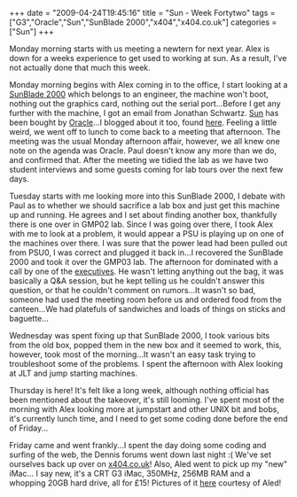 +++
date = "2009-04-24T19:45:16"
title = "Sun - Week Fortytwo"
tags = ["G3","Oracle","Sun","SunBlade 2000","x404","x404.co.uk"]
categories = ["Sun"]
+++

Monday morning starts with us meeting a newtern for next year. Alex is down for a weeks experience to get used to working at sun. As a result, I've not actually done that much this week.

Monday morning begins with Alex coming in to the office, I start looking at a [SunBlade 2000][1] which belongs to an engineer, the machine won't boot, nothing out the graphics card, nothing out the serial port...Before I get any further with the machine, I got an email from Jonathan Schwartz. [ Sun][2] has been bought by [Oracle][3]...I blogged about it too, found [here][4].
Feeling a little weird, we went off to lunch to come back to a meeting that afternoon. The meeting was the usual Monday afternoon affair, however, we all knew one note on the agenda was Oracle. Paul doesn't know any more than we do, and confirmed that. After the meeting we tidied the lab as we have two student interviews and some guests coming for lab tours over the next few days.

Tuesday starts with me looking more into this SunBlade 2000, I debate with Paul as to whether we should sacrifice a lab box and just get this machine up and running. He agrees and I set about finding another box, thankfully there is one over in GMP02 lab. Since I was going over there, I took Alex with me to look at a problem, it would appear a PSU is playing up on one of the machines over there. I was sure that the power lead had been pulled out from PSU0, I was correct and plugged it back in...I recovered the SunBlade 2000 and took it over the GMP03 lab.
The afternoon for dominated with a call by one of the [executives][5]. He wasn't letting anything out the bag, it was basically a Q&amp;A session, but he kept telling us he couldn't answer this question, or that he couldn't comment on rumors...It wasn't so bad, someone had used the meeting room before us and ordered food from the canteen...We had platefuls of sandwiches and loads of things on sticks and baguette...

Wednesday was spent fixing up that SunBlade 2000, I took various bits from the old box, popped them in the new box and it seemed to work, this, however, took most of the morning...It wasn't an easy task trying to troubleshoot some of the problems.
I spent the afternoon with Alex looking at JLT and jump starting machines.

Thursday is here! It's felt like a long week, although nothing official has been mentioned about the takeover, it's still looming. I've spent most of the morning with Alex looking more at jumpstart and other UNIX bit and bobs, it's currently lunch time, and I need to get some coding done before the end of Friday...

Friday came and went frankly...I spent the day doing some coding and surfing of the web, the Dennis forums went down last night :( We've set ourselves back up over on [x404.co.uk][6]! Also, Aled went to pick up my "new" iMac...
I say new, it's a CRT G3 iMac, 350MHz, 256MB RAM and a whopping 20GB hard drive, all for £15! Pictures of it [here][7] courtesy of Aled!

  [1]: http://sunsolve.sun.com/handbook_pub/validateUser.do?target=Systems/SunBlade2000/SunBlade2000
  [2]: http://www.sun.com
  [3]: http://www.oracle.com/index.html
  [4]: http://hashbang0.com/2009/04/20/oracle-buys-sun-microsystems/
  [5]: http://www.sun.com/aboutsun/executives/ryan/bio.jsp
  [6]: http://www.x404.co.uk/forum
  [7]: http://s9.photobucket.com/albums/a55/forquare/blog/iMac/
